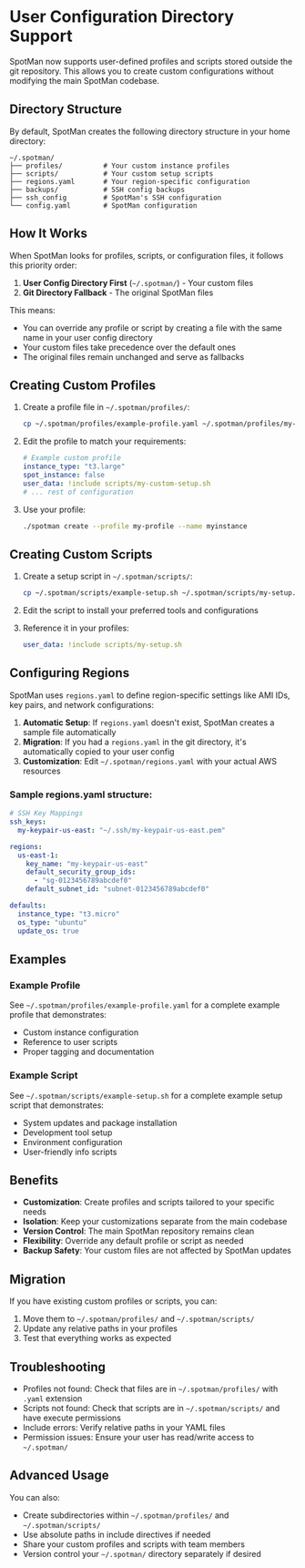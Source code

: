 # User Configuration Directory Support

SpotMan now supports user-defined profiles and scripts stored outside the git repository. This allows you to create custom configurations without modifying the main SpotMan codebase.

## Directory Structure

By default, SpotMan creates the following directory structure in your home directory:

```
~/.spotman/
├── profiles/          # Your custom instance profiles
├── scripts/           # Your custom setup scripts
├── regions.yaml       # Your region-specific configuration
├── backups/           # SSH config backups
├── ssh_config         # SpotMan's SSH configuration
└── config.yaml        # SpotMan configuration
```

## How It Works

When SpotMan looks for profiles, scripts, or configuration files, it follows this priority order:

1. **User Config Directory First** (`~/.spotman/`) - Your custom files
2. **Git Directory Fallback** - The original SpotMan files

This means:
- You can override any profile or script by creating a file with the same name in your user config directory
- Your custom files take precedence over the default ones
- The original files remain unchanged and serve as fallbacks

## Creating Custom Profiles

1. Create a profile file in `~/.spotman/profiles/`:
   ```bash
   cp ~/.spotman/profiles/example-profile.yaml ~/.spotman/profiles/my-profile.yaml
   ```

2. Edit the profile to match your requirements:
   ```yaml
   # Example custom profile
   instance_type: "t3.large"
   spot_instance: false
   user_data: !include scripts/my-custom-setup.sh
   # ... rest of configuration
   ```

3. Use your profile:
   ```bash
   ./spotman create --profile my-profile --name myinstance
   ```

## Creating Custom Scripts

1. Create a setup script in `~/.spotman/scripts/`:
   ```bash
   cp ~/.spotman/scripts/example-setup.sh ~/.spotman/scripts/my-setup.sh
   ```

2. Edit the script to install your preferred tools and configurations

3. Reference it in your profiles:
   ```yaml
   user_data: !include scripts/my-setup.sh
   ```

## Configuring Regions

SpotMan uses `regions.yaml` to define region-specific settings like AMI IDs, key pairs, and network configurations:

1. **Automatic Setup**: If `regions.yaml` doesn't exist, SpotMan creates a sample file automatically
2. **Migration**: If you had a `regions.yaml` in the git directory, it's automatically copied to your user config
3. **Customization**: Edit `~/.spotman/regions.yaml` with your actual AWS resources

### Sample regions.yaml structure:
```yaml
# SSH Key Mappings
ssh_keys:
  my-keypair-us-east: "~/.ssh/my-keypair-us-east.pem"

regions:
  us-east-1:
    key_name: "my-keypair-us-east"
    default_security_group_ids:
      - "sg-0123456789abcdef0"
    default_subnet_id: "subnet-0123456789abcdef0"

defaults:
  instance_type: "t3.micro"
  os_type: "ubuntu"
  update_os: true
```

## Examples

### Example Profile
See `~/.spotman/profiles/example-profile.yaml` for a complete example profile that demonstrates:
- Custom instance configuration
- Reference to user scripts
- Proper tagging and documentation

### Example Script
See `~/.spotman/scripts/example-setup.sh` for a complete example setup script that demonstrates:
- System updates and package installation
- Development tool setup
- Environment configuration
- User-friendly info scripts

## Benefits

- **Customization**: Create profiles and scripts tailored to your specific needs
- **Isolation**: Keep your customizations separate from the main codebase
- **Version Control**: The main SpotMan repository remains clean
- **Flexibility**: Override any default profile or script as needed
- **Backup Safety**: Your custom files are not affected by SpotMan updates

## Migration

If you have existing custom profiles or scripts, you can:
1. Move them to `~/.spotman/profiles/` and `~/.spotman/scripts/`
2. Update any relative paths in your profiles
3. Test that everything works as expected

## Troubleshooting

- Profiles not found: Check that files are in `~/.spotman/profiles/` with `.yaml` extension
- Scripts not found: Check that scripts are in `~/.spotman/scripts/` and have execute permissions
- Include errors: Verify relative paths in your YAML files
- Permission issues: Ensure your user has read/write access to `~/.spotman/`

## Advanced Usage

You can also:
- Create subdirectories within `~/.spotman/profiles/` and `~/.spotman/scripts/`
- Use absolute paths in include directives if needed
- Share your custom profiles and scripts with team members
- Version control your `~/.spotman/` directory separately if desired
